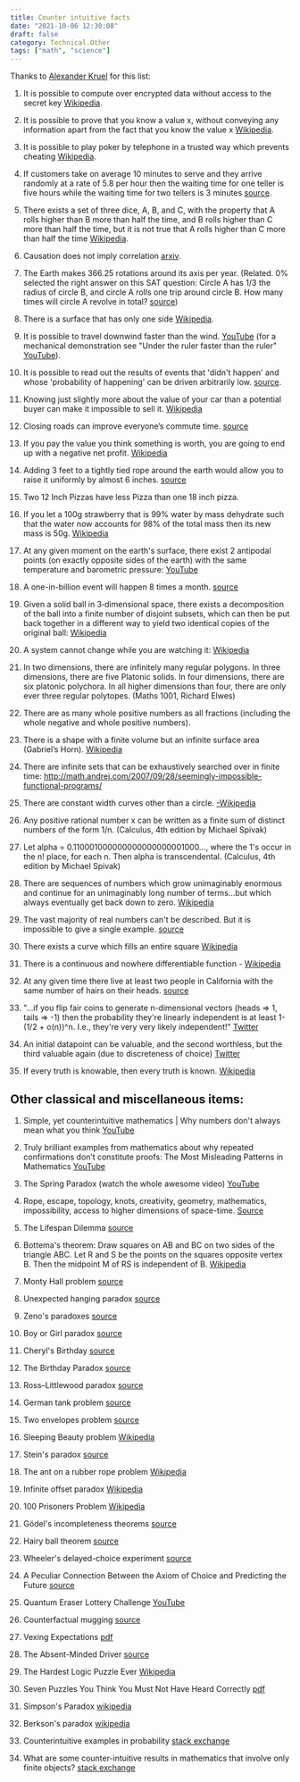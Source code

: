 ```yaml
---
title: Counter intuitive facts
date: "2021-10-06 12:30:08"
draft: false
category: Technical.Other
tags: ["math", "science"]
---
```


Thanks to [Alexander Kruel](https://substack.com/profile/2149674-alexander-kruel) for this list:

1. It is possible to compute over encrypted data without access to the secret key
   [Wikipedia](https://en.wikipedia.org/wiki/Homomorphic_encryption).

2. It is possible to prove that you know a value x, without conveying any information apart from the
   fact that you know the value x [Wikipedia](https://en.wikipedia.org/wiki/Zero-knowledge_proof).

3. It is possible to play poker by telephone in a trusted way which prevents cheating
   [Wikipedia](http://math.stonybrook.edu/~scott/blair/How_play_poker.html).

4. If customers take on average 10 minutes to serve and they arrive randomly at a rate of 5.8 per
   hour then the waiting time for one teller is five hours while the waiting time for two tellers is
   3 minutes
   [source](https://www.johndcook.com/blog/2008/10/21/what-happens-when-you-add-a-new-teller/).

5. There exists a set of three dice, A, B, and C, with the property that A rolls higher than B more
   than half the time, and B rolls higher than C more than half the time, but it is not true that A
   rolls higher than C more than half the time
   [Wikipedia](https://en.wikipedia.org/wiki/Nontransitive_dice).

6. Causation does not imply correlation [arxiv](https://arxiv.org/abs/1505.03118).

7. The Earth makes 366.25 rotations around its axis per year. (Related. 0% selected the right answer
   on this SAT question: Circle A has 1/3 the radius of circle B, and circle A rolls one trip around
   circle B. How many times will circle A revolve in total?
   [source](youtube.com/watch?v=kN3AOMrnEUs))

8. There is a surface that has only one side
   [Wikipedia](https://en.wikipedia.org/wiki/Mobius_strip).

9. It is possible to travel downwind faster than the wind.
   [YouTube](https://youtube.com/watch?v=jyQwgBAaBag) (for a mechanical demonstration see "Under
   the ruler faster than the ruler" [YouTube](https://youtube.com/watch?v=k-trDF8Yldc)).

10. It is possible to read out the results of events that 'didn't happen' and whose 'probability of
    happening' can be driven arbitrarily low.
    [source](https://fqxi.org/community/forum/topic/3345).

11. Knowing just slightly more about the value of your car than a potential buyer can make it
    impossible to sell it. [Wikipedia](https://en.wikipedia.org/wiki/The_Market_for_Lemons)

12. Closing roads can improve everyone’s commute time.
    [source](https://mindyourdecisions.com/blog/2009/01/06/why-the-secret-to-speedier-highways-might-be-closing-some-roads-the-braess-paradox/#.U4Ksl_ldUud)

13. If you pay the value you think something is worth, you are going to end up with a negative net
    profit. [Wikipedia](http://en.wikipedia.org/wiki/Winner%27s_curse)

14. Adding 3 feet to a tightly tied rope around the earth would allow you to raise it uniformly by
    almost 6 inches. [source](http://puzzles.nigelcoldwell.co.uk/fortyone.htm)

15. Two 12 Inch Pizzas have less Pizza than one 18 inch pizza.

16. If you let a 100g strawberry that is 99% water by mass dehydrate such that the water now
    accounts for 98% of the total mass then its new mass is 50g.
    [Wikipedia](https://en.wikipedia.org/wiki/Potato_paradox)

17. At any given moment on the earth's surface, there exist 2 antipodal points (on exactly opposite
    sides of the earth) with the same temperature and barometric pressure:
    [YouTube](https://youtube.com/watch?v=cchIr1OXc8E)

18. A one-in-billion event will happen 8 times a month. [source](https://gwern.net/Littlewood)

19. Given a solid ball in 3‑dimensional space, there exists a decomposition of the ball into a
    finite number of disjoint subsets, which can then be put back together in a different way to
    yield two identical copies of the original ball:
    [Wikipedia](https://en.wikipedia.org/wiki/Banach%E2%80%93Tarski_paradox)

20. A system cannot change while you are watching it:
    [Wikipedia](https://en.m.wikipedia.org/wiki/Quantum_Zeno_effect)

21. In two dimensions, there are infinitely many regular polygons. In three dimensions, there are
    five Platonic solids. In four dimensions, there are six platonic polychora. In all higher
    dimensions than four, there are only ever three regular polytopes. (Maths 1001, Richard Elwes)

22. There are as many whole positive numbers as all fractions (including the whole negative and
    whole positive numbers).

23. There is a shape with a finite volume but an infinite surface area (Gabriel’s Horn).
    [Wikipedia](https://en.wikipedia.org/wiki/Gabriel%27s_Horn)

24. There are infinite sets that can be exhaustively searched over in finite time:
    http://math.andrej.com/2007/09/28/seemingly-impossible-functional-programs/

25. There are constant width curves other than a circle.
    [-Wikipedia](https://en.wikipedia.org/wiki/Curve_of_constant_width)

26. Any positive rational number x can be written as a finite sum of distinct numbers of the form
    1/n. (Calculus, 4th edition by Michael Spivak)

27. Let alpha = 0.110001000000000000000001000..., where the 1's occur in the n! place, for each n.
    Then alpha is transcendental. (Calculus, 4th edition by Michael Spivak)

28. There are sequences of numbers which grow unimaginably enormous and continue for an unimaginably
    long number of terms...but which always eventually get back down to zero.
    [Wikipedia](https://en.m.wikipedia.org/wiki/Goodstein%27s_theorem)

29. The vast majority of real numbers can't be described. But it is impossible to give a single
    example.
    [source](https://blog.ram.rachum.com/post/54747783932/indescribable-numbers-the-theorem-that-made-me)

30. There exists a curve which fills an entire square
    [Wikipedia](https://en.wikipedia.org/wiki/Space-filling_curve)

31. There is a continuous and nowhere differentiable function -
    [Wikipedia](https://en.wikipedia.org/wiki/Weierstrass_function)

32. At any given time there live at least two people in California with the same number of hairs on
    their heads. [source](https://medium.com/cantors-paradise/the-pigeonhole-principle-e4c637940619)

33. "...if you flip fair coins to generate n-dimensional vectors (heads => 1, tails => -1) then the
    probability they're linearly independent is at least 1-(1/2 + o(n))^n. I.e., they're very very
    likely independent!" [Twitter](twitter.com/michael_nielsen/status/1398408973657677825)

34. An initial datapoint can be valuable, and the second worthless, but the third valuable again
    (due to discreteness of choice) [Twitter](twitter.com/ben_golub/status/1402780581029683203)

35. If every truth is knowable, then every truth is known.
    [Wikipedia](https://en.wikipedia.org/wiki/Fitch%27s_paradox_of_knowability)

## Other classical and miscellaneous items:

1. Simple, yet counterintuitive mathematics | Why numbers don't always mean what you think
   [YouTube](https://youtu.be/xHjQhliXUB0)

2. Truly brilliant examples from mathematics about why repeated confirmations don’t constitute
   proofs: The Most Misleading Patterns in Mathematics [YouTube](https://youtu.be/kp1C0E8Za7k)

3. The Spring Paradox (watch the whole awesome video)
   [YouTube](https://youtube.com/watch?v=Cg73j3QYRJc)

4. Rope, escape, topology, knots, creativity, geometry, mathematics, impossibility, access to higher
   dimensions of space-time.
   [Source](https://www.reddit.com/r/knots/comments/mhimtn/topology_demonstrations/)

5. The Lifespan Dilemma [source](http://lesswrong.com/lw/17h/the_lifespan_dilemma/)

6. Bottema's theorem: Draw squares on AB and BC on two sides of the triangle ABC. Let R and S be the
   points on the squares opposite vertex B. Then the midpoint M of RS is independent of B.
   [Wikipedia](https://en.wikipedia.org/wiki/Bottema%27s_theorem)

7. Monty Hall problem [source](https://en.wikipedia.org/wiki/Monty_Hall_problem)

8. Unexpected hanging paradox [source](https://en.wikipedia.org/wiki/Unexpected_hanging_paradox)

9. Zeno's paradoxes [source](https://en.wikipedia.org/wiki/Zeno%27s_paradoxes)

10. Boy or Girl paradox [source](https://en.wikipedia.org/wiki/Boy_or_Girl_paradox)

11. Cheryl's Birthday [source](https://en.wikipedia.org/wiki/Cheryl%27s_Birthday)

12. The Birthday Paradox [source](http://en.wikipedia.org/wiki/Birthday_problem)

13. Ross–Littlewood paradox [source](https://en.wikipedia.org/wiki/Ross%E2%80%93Littlewood_paradox)

14. German tank problem [source](https://en.wikipedia.org/wiki/German_tank_problem)

15. Two envelopes problem [source](https://en.wikipedia.org/wiki/Two_envelopes_problem)

16. Sleeping Beauty problem [Wikipedia](https://en.wikipedia.org/wiki/Sleeping_Beauty_problem)

17. Stein's paradox [source](twitter.com/johncarlosbaez/status/1298274201682325509)

18. The ant on a rubber rope problem [Wikipedia](https://en.wikipedia.org/wiki/Ant_on_a_rubber_rope)

19. Infinite offset paradox [Wikipedia](https://en.wikipedia.org/wiki/Block-stacking_problem)

20. 100 Prisoners Problem [Wikipedia](https://en.wikipedia.org/wiki/100_prisoners_problem)

21. Gödel's incompleteness theorems
    [source](https://en.wikipedia.org/wiki/G%C3%B6del%27s_incompleteness_theorems)

22. Hairy ball theorem [source](https://en.m.wikipedia.org/wiki/Hairy_ball_theorem)

23. Wheeler's delayed-choice experiment
    [source](https://en.wikipedia.org/wiki/Wheeler%27s_delayed-choice_experiment)

24. A Peculiar Connection Between the Axiom of Choice and Predicting the Future
    [source](https://web.archive.org/web/20100923004908/http://persweb.wabash.edu/facstaff/hardinc/pub/peculiar.pdf)

25. Quantum Eraser Lottery Challenge [YouTube](https://youtube.com/watch?v=2Uzytrooz44)

26. Counterfactual mugging [source](https://wiki.lesswrong.com/wiki/Counterfactual_mugging)

27. Vexing Expectations [pdf](https://authors.library.caltech.edu/7496/1/NOVmind04.pdf)

28. The Absent-Minded Driver [source](http://lesswrong.com/lw/182/the_absentminded_driver/)

29. The Hardest Logic Puzzle Ever [Wikipedia](https://en.wikipedia.org/wiki/The_Hardest_Logic_Puzzle_Ever)

30. Seven Puzzles You Think You Must Not Have Heard Correctly [pdf](https://math.dartmouth.edu/~pw/solutions.pdf)

31. Simpson's Paradox [wikipedia](https://en.wikipedia.org/wiki/Simpson%27s_paradox)

32. Berkson's paradox [wikipedia](https://en.wikipedia.org/wiki/Berkson%27s_paradox)

33. Counterintuitive examples in probability [stack exchange](https://math.stackexchange.com/questions/2140493/counterintuitive-examples-in-probability)

34. What are some counter-intuitive results in mathematics that involve only finite objects?
    [stack exchange](https://math.stackexchange.com/questions/2040811/what-are-some-counter-intuitive-results-in-mathematics-that-involve-only-finite)
